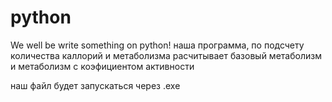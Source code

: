 # python
We well be write something on python!
наша программа, по подсчету количества каллорий и метаболизма
расчитывает базовый метаболизм и метаболизм с коэфициентом активности


наш файл будет запускаться через .exe
